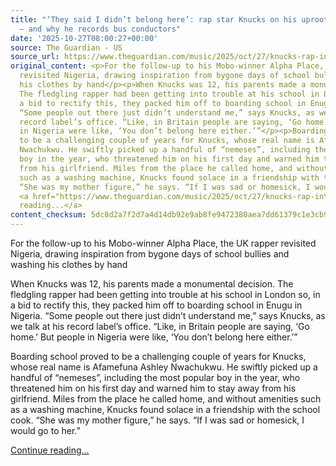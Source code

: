 ```yaml
---
title: "‘They said I didn’t belong here’: rap star Knucks on his uprooted childhood
  – and why he records bus conductors"
date: '2025-10-27T08:00:27+00:00'
source: The Guardian - US
source_url: https://www.theguardian.com/music/2025/oct/27/knucks-rap-interview-a-fine-african-man-nigeria-mobo-alpha-place
original_content: <p>For the follow-up to his Mobo-winner Alpha Place, the UK rapper
  revisited Nigeria, drawing inspiration from bygone days of school bullies and washing
  his clothes by hand</p><p>When Knucks was 12, his parents made a monumental decision.
  The fledgling rapper had been getting into trouble at his school in London so, in
  a bid to rectify this, they packed him off to boarding school in Enugu in Nigeria.
  “Some people out there just didn’t understand me,” says Knucks, as we talk at his
  record label’s office. “Like, in Britain people are saying, ‘Go home.’ But people
  in Nigeria were like, ‘You don’t belong here either.’”</p><p>Boarding school proved
  to be a challenging couple of years for Knucks, whose real name is Afamefuna Ashley
  Nwachukwu. He swiftly picked up a handful of “nemeses”, including the most popular
  boy in the year, who threatened him on his first day and warned him to stay away
  from his girlfriend. Miles from the place he called home, and without amenities
  such as a washing machine, Knucks found solace in a friendship with the school cook.
  “She was my mother figure,” he says. “If I was sad or homesick, I would go to her.”</p>
  <a href="https://www.theguardian.com/music/2025/oct/27/knucks-rap-interview-a-fine-african-man-nigeria-mobo-alpha-place">Continue
  reading...</a>
content_checksum: 5dc8d2a7f2d7a4d14db92e9ab8fe9472380aea7dd61379c1e3cb9d9d74f58b78
---
```


For the follow-up to his Mobo-winner Alpha Place, the UK rapper revisited Nigeria, drawing inspiration from bygone days of school bullies and washing his clothes by hand

When Knucks was 12, his parents made a monumental decision. The fledgling rapper had been getting into trouble at his school in London so, in a bid to rectify this, they packed him off to boarding school in Enugu in Nigeria. “Some people out there just didn’t understand me,” says Knucks, as we talk at his record label’s office. “Like, in Britain people are saying, ‘Go home.’ But people in Nigeria were like, ‘You don’t belong here either.’”

Boarding school proved to be a challenging couple of years for Knucks, whose real name is Afamefuna Ashley Nwachukwu. He swiftly picked up a handful of “nemeses”, including the most popular boy in the year, who threatened him on his first day and warned him to stay away from his girlfriend. Miles from the place he called home, and without amenities such as a washing machine, Knucks found solace in a friendship with the school cook. “She was my mother figure,” he says. “If I was sad or homesick, I would go to her.”

 [Continue reading...](https://www.theguardian.com/music/2025/oct/27/knucks-rap-interview-a-fine-african-man-nigeria-mobo-alpha-place)
